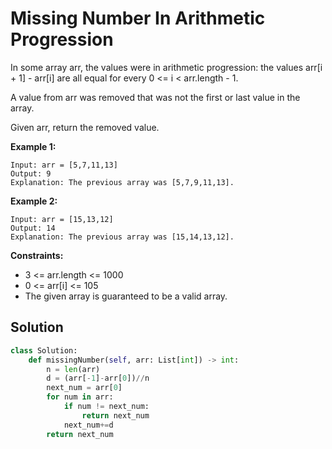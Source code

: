 <h1>Missing Number In Arithmetic Progression</h1>

<p>
In some array arr, the values were in arithmetic progression: the values arr[i + 1] - arr[i] are all equal for every 0 <= i < arr.length - 1.

A value from arr was removed that was not the first or last value in the array.

Given arr, return the removed value.

</p>

<b>Example 1:</b>

    Input: arr = [5,7,11,13]
    Output: 9
    Explanation: The previous array was [5,7,9,11,13].
    
<b>Example 2:</b>

    Input: arr = [15,13,12]
    Output: 14
    Explanation: The previous array was [15,14,13,12].

<b>Constraints:</b>

- 3 <= arr.length <= 1000
- 0 <= arr[i] <= 105
- The given array is guaranteed to be a valid array.

<h2>Solution</h2>

```python
class Solution:
    def missingNumber(self, arr: List[int]) -> int:
        n = len(arr)
        d = (arr[-1]-arr[0])//n
        next_num = arr[0]
        for num in arr:
            if num != next_num:
                return next_num
            next_num+=d
        return next_num
```
